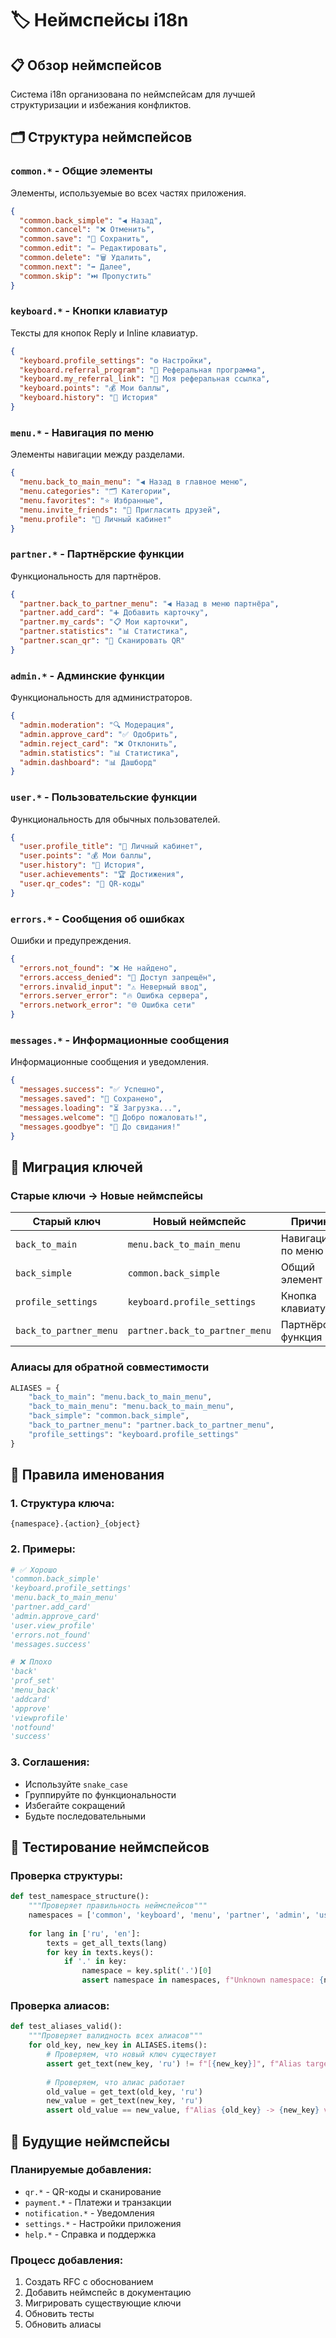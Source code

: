 # 🏷️ Неймспейсы i18n

## 📋 Обзор неймспейсов

Система i18n организована по неймспейсам для лучшей структуризации и избежания конфликтов.

## 🗂️ Структура неймспейсов

### `common.*` - Общие элементы
Элементы, используемые во всех частях приложения.

```json
{
  "common.back_simple": "◀️ Назад",
  "common.cancel": "❌ Отменить", 
  "common.save": "💾 Сохранить",
  "common.edit": "✏️ Редактировать",
  "common.delete": "🗑️ Удалить",
  "common.next": "➡️ Далее",
  "common.skip": "⏭️ Пропустить"
}
```

### `keyboard.*` - Кнопки клавиатур
Тексты для кнопок Reply и Inline клавиатур.

```json
{
  "keyboard.profile_settings": "⚙️ Настройки",
  "keyboard.referral_program": "👥 Реферальная программа",
  "keyboard.my_referral_link": "🔗 Моя реферальная ссылка",
  "keyboard.points": "💰 Мои баллы",
  "keyboard.history": "📜 История"
}
```

### `menu.*` - Навигация по меню
Элементы навигации между разделами.

```json
{
  "menu.back_to_main_menu": "◀️ Назад в главное меню",
  "menu.categories": "🗂️ Категории",
  "menu.favorites": "⭐ Избранные",
  "menu.invite_friends": "👥 Пригласить друзей",
  "menu.profile": "👤 Личный кабинет"
}
```

### `partner.*` - Партнёрские функции
Функциональность для партнёров.

```json
{
  "partner.back_to_partner_menu": "◀️ Назад в меню партнёра",
  "partner.add_card": "➕ Добавить карточку",
  "partner.my_cards": "📋 Мои карточки",
  "partner.statistics": "📊 Статистика",
  "partner.scan_qr": "🧾 Сканировать QR"
}
```

### `admin.*` - Админские функции
Функциональность для администраторов.

```json
{
  "admin.moderation": "🔍 Модерация",
  "admin.approve_card": "✅ Одобрить",
  "admin.reject_card": "❌ Отклонить",
  "admin.statistics": "📊 Статистика",
  "admin.dashboard": "📊 Дашборд"
}
```

### `user.*` - Пользовательские функции
Функциональность для обычных пользователей.

```json
{
  "user.profile_title": "👤 Личный кабинет",
  "user.points": "💰 Мои баллы",
  "user.history": "📜 История",
  "user.achievements": "🏆 Достижения",
  "user.qr_codes": "📱 QR-коды"
}
```

### `errors.*` - Сообщения об ошибках
Ошибки и предупреждения.

```json
{
  "errors.not_found": "❌ Не найдено",
  "errors.access_denied": "🚫 Доступ запрещён",
  "errors.invalid_input": "⚠️ Неверный ввод",
  "errors.server_error": "🔥 Ошибка сервера",
  "errors.network_error": "🌐 Ошибка сети"
}
```

### `messages.*` - Информационные сообщения
Информационные сообщения и уведомления.

```json
{
  "messages.success": "✅ Успешно",
  "messages.saved": "💾 Сохранено",
  "messages.loading": "⏳ Загрузка...",
  "messages.welcome": "👋 Добро пожаловать!",
  "messages.goodbye": "👋 До свидания!"
}
```

## 🔄 Миграция ключей

### Старые ключи → Новые неймспейсы

| Старый ключ | Новый неймспейс | Причина |
|-------------|-----------------|---------|
| `back_to_main` | `menu.back_to_main_menu` | Навигация по меню |
| `back_simple` | `common.back_simple` | Общий элемент |
| `profile_settings` | `keyboard.profile_settings` | Кнопка клавиатуры |
| `back_to_partner_menu` | `partner.back_to_partner_menu` | Партнёрская функция |

### Алиасы для обратной совместимости

```python
ALIASES = {
    "back_to_main": "menu.back_to_main_menu",
    "back_to_main_menu": "menu.back_to_main_menu", 
    "back_simple": "common.back_simple",
    "back_to_partner_menu": "partner.back_to_partner_menu",
    "profile_settings": "keyboard.profile_settings"
}
```

## 📝 Правила именования

### 1. Структура ключа:
```
{namespace}.{action}_{object}
```

### 2. Примеры:
```python
# ✅ Хорошо
'common.back_simple'
'keyboard.profile_settings'
'menu.back_to_main_menu'
'partner.add_card'
'admin.approve_card'
'user.view_profile'
'errors.not_found'
'messages.success'

# ❌ Плохо
'back'
'prof_set'
'menu_back'
'addcard'
'approve'
'viewprofile'
'notfound'
'success'
```

### 3. Соглашения:
- Используйте `snake_case`
- Группируйте по функциональности
- Избегайте сокращений
- Будьте последовательными

## 🧪 Тестирование неймспейсов

### Проверка структуры:
```python
def test_namespace_structure():
    """Проверяет правильность неймспейсов"""
    namespaces = ['common', 'keyboard', 'menu', 'partner', 'admin', 'user', 'errors', 'messages']
    
    for lang in ['ru', 'en']:
        texts = get_all_texts(lang)
        for key in texts.keys():
            if '.' in key:
                namespace = key.split('.')[0]
                assert namespace in namespaces, f"Unknown namespace: {namespace} in key {key}"
```

### Проверка алиасов:
```python
def test_aliases_valid():
    """Проверяет валидность всех алиасов"""
    for old_key, new_key in ALIASES.items():
        # Проверяем, что новый ключ существует
        assert get_text(new_key, 'ru') != f"[{new_key}]", f"Alias target {new_key} not found"
        
        # Проверяем, что алиас работает
        old_value = get_text(old_key, 'ru')
        new_value = get_text(new_key, 'ru')
        assert old_value == new_value, f"Alias {old_key} -> {new_key} values don't match"
```

## 🚀 Будущие неймспейсы

### Планируемые добавления:
- `qr.*` - QR-коды и сканирование
- `payment.*` - Платежи и транзакции
- `notification.*` - Уведомления
- `settings.*` - Настройки приложения
- `help.*` - Справка и поддержка

### Процесс добавления:
1. Создать RFC с обоснованием
2. Добавить неймспейс в документацию
3. Мигрировать существующие ключи
4. Обновить тесты
5. Обновить алиасы

